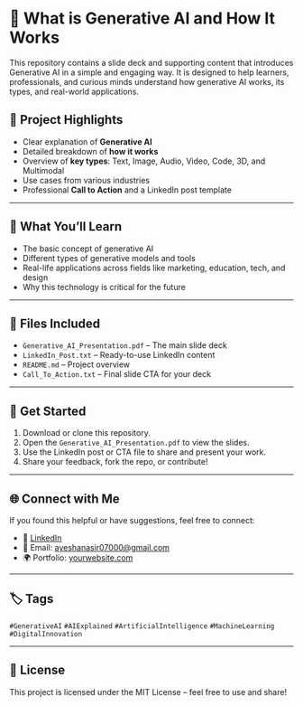 # 🤖 What is Generative AI and How It Works

This repository contains a slide deck and supporting content that introduces Generative AI in a simple and engaging way. It is designed to help learners, professionals, and curious minds understand how generative AI works, its types, and real-world applications.

## 📌 Project Highlights

- Clear explanation of **Generative AI**
- Detailed breakdown of **how it works**
- Overview of **key types**: Text, Image, Audio, Video, Code, 3D, and Multimodal
- Use cases from various industries
- Professional **Call to Action** and a LinkedIn post template

---

## 🧠 What You’ll Learn

- The basic concept of generative AI
- Different types of generative models and tools
- Real-life applications across fields like marketing, education, tech, and design
- Why this technology is critical for the future

---

## 📂 Files Included

- `Generative_AI_Presentation.pdf` – The main slide deck
- `LinkedIn_Post.txt` – Ready-to-use LinkedIn content
- `README.md` – Project overview
- `Call_To_Action.txt` – Final slide CTA for your deck

---

## 🚀 Get Started

1. Download or clone this repository.
2. Open the `Generative_AI_Presentation.pdf` to view the slides.
3. Use the LinkedIn post or CTA file to share and present your work.
4. Share your feedback, fork the repo, or contribute!

---

## 🌐 Connect with Me

If you found this helpful or have suggestions, feel free to connect:

- 💼 [LinkedIn](https://www.linkedin.com/in/ayeshanasirwin/)
- 📨 Email: ayeshanasir07000@gmail.com
- 🌍 Portfolio: [yourwebsite.com](https://portfolio-fanngobyn-ayeshanasirwebdevelopers-projects.vercel.app/)

---

## 🏷️ Tags

`#GenerativeAI` `#AIExplained` `#ArtificialIntelligence` `#MachineLearning` `#DigitalInnovation`

---

## 📄 License

This project is licensed under the MIT License – feel free to use and share!

